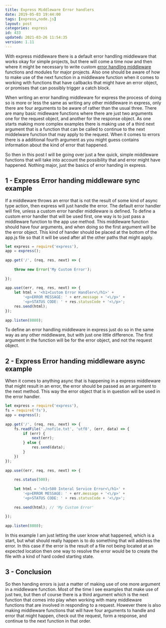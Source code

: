 ```yaml
---
title: Express Middleware Error handlers
date: 2019-05-03 19:44:00
tags: [express,node.js]
layout: post
categories: express
id: 433
updated: 2021-03-26 11:54:35
version: 1.11
---
```


With express middleware there is a default error handling middleware that works okay for simple projects, but there will come a time now and then where it might be necessary to write custom [error handling middleware](https://expressjs.com/en/guide/error-handling.html) functions and modules for major projects. Also one should be aware of how to make use of the next function in a middleware function when it comes to working with functions that have callbacks that might have an error object, or promises that can possibly trigger a catch block.

When writing an error handling middleware for express the process of doing so is more or less the same as writing any other middleware in express, only there are four arguments to be aware of rather than the usual three. There are many basic midleware functions where there are just two arguments one for the request object, and another for the response object. As one starts making more complex examples there is making use of a third next argument that is a function that can be called to continue to the next middelware function that may apply to the request. When it comes to errors there is a additional fourth argument as you might guess contains information about the kind of error that happened.

So then in this post I will be going over just a few quick, simple middleware functions that will take into account the possibility that and error might have happened. Nothing major, just the basics of error handing in express.

<!-- more -->

## 1 - Express Error handing middleware sync example

If a middleware throws an error that is not the result of some kind of async type action, then express will just handle the error. The default error handler will fire, unless a custom error handler middleware is defined. To define a custom error handler that will be used first, one way is to just pass a middleware function to the app use method. This middleware function should have four arguments, and when doing so the first argument will be the error object. This kind of hander should be placed at the bottom of the app.js file so that it will be used after all the other paths that might apply.

```js
let express = require('express'),
app = express();
 
app.get('/', (req, res, next) => {
 
    throw new Error('My Custom Error');
 
});
 
app.use((err, req, res, next) => {
    let html = '<h1>Custom Error Handler<\/h1>' +
        '<p>ERROR MESSAGE: ' + err.message + '<\/p>' +
        '<p>STATUS CODE: ' + res.statusCode + '<\/p>';
    res.send(html);
});
 
app.listen(8080);
```

To define an error handling middleware in express just do so in the same way as any other middleware, but with just one little difference. The first argument in the function will be for the error object, and not the request object.

## 2 - Express Error handing middleware async example

When it comes to anything async that is happening in a express middleware that might result in an error, the error should be passed as an argument to the next method. This way the error object that is in question will be used in the error handler.

```js
let express = require('express'),
fs = require('fs'),
app = express();
 
app.get('/', (req, res, next) => {
    fs.readFile('./nofile.txt', 'utf8', (err, data) => {
        if (err) {
            next(err);
        } else {
            res.send(data);
        }
    })
});
 
app.use((err, req, res, next) => {
 
    res.status(500);
 
    let html = '<h1>500 Interal Service Error<\/h1>' +
        '<p>ERROR MESSAGE: ' + err.message + '<\/p>' +
        '<p>STATUS CODE: ' + res.statusCode + '<\/p>';
 
    res.send(html); // 'My Custom Error'
 
});
 
app.listen(8080);
```

In this example I am just letting the user know what happened, which is a start, but what should really happen is to do something that will address the error. In this case if the error is the result of a file not being located at an expected location then one way to resolve the error would be to create the file with a kind of hard coded starting state.

## 3 - Conclusion

So then handing errors is just a matter of making use of one more argument in a middleware function. Most of the time I see examples that make use of just two, but then of course there is a third argument which is the next function that comes into play when working with many middleware functions that are involved in responding to a request. However there is also making middleware functions that will have four arguments to handle and error that might happen, check out the request, form a response, and continue to the next function in that order.
